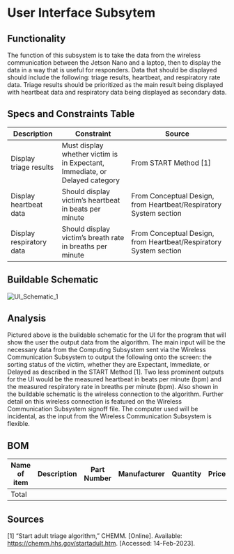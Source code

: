 # User Interface Subsytem

## Functionality

The function of this subsystem is to take the data from the wireless communication between the Jetson Nano and a laptop, then to display the data in a way that is useful for responders. Data that should be displayed should include the following: triage results, heartbeat, and respiratory rate data. Triage results should be prioritized as the main result being displayed with heartbeat data and respiratory data being displayed as secondary data.

## Specs and Constraints Table

| Description | Constraint | Source |
|-------------|------------|--------|
| Display triage results | Must display whether victim is in Expectant, Immediate, or Delayed category | From START Method [1] |
| Display heartbeat data | Should display victim’s heartbeat in beats per minute | From Conceptual Design, from Heartbeat/Respiratory System section |
| Display respiratory data | Should display victim’s breath rate in breaths per minute | From Conceptual Design, from Heartbeat/Respiratory System section |

## Buildable Schematic
![UI_Schematic_1](https://user-images.githubusercontent.com/123419455/232373698-02f55d76-d05c-44ac-aec9-f2af683e1fef.jpg)

## Analysis
Pictured above is the buildable schematic for the UI for the program that will show the user the output data from the algorithm. The main input will be the necessary data from the Computing Subsystem sent via the Wireless Communication Subsystem to output the following onto the screen: the sorting status of the victim, whether they are Expectant, Immediate, or Delayed as described in the START Method [1]. Two less prominent outputs for the UI would be the measured heartbeat in beats per minute (bpm) and the measured respiratory rate in breaths per minute (bpm). Also shown in the buildable schematic is the wireless connection to the algorithm. Further detail on this wireless connection is featured on the Wireless Communication Subsystem signoff file. The computer used will be incidental, as the input from the Wireless Communication Subsystem is flexible.

## BOM
| Name of item | Description | Part Number | Manufacturer | Quantity | Price | Total |
|--------------|-------------|-------------|--------------|----------|-------|-------|
|Total |  |  |  |  |  | $0 |

## Sources
[1] “Start adult triage algorithm,” CHEMM. [Online]. Available: https://chemm.hhs.gov/startadult.htm. [Accessed: 14-Feb-2023].
